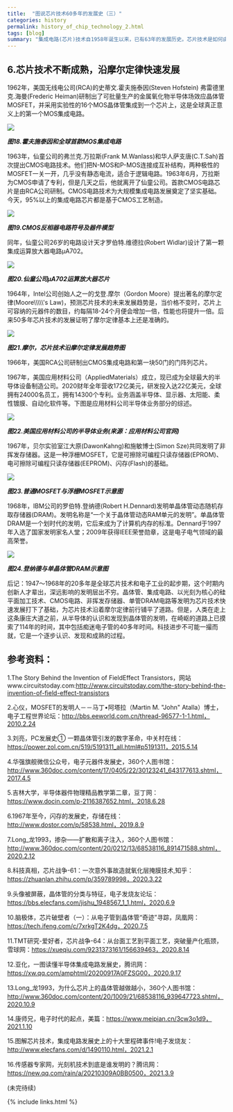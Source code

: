 ```yaml
---
title:  "图说芯片技术60多年的发展史（三）"
categories: history
permalink: history_of_chip_technology_2.html
tags: [blog]
summary: "集成电路(芯片)技术自1958年诞生以来，已有63年的发展历史。芯片技术是如何由开始的原始和不成熟，一步一步发展成为今天高科技皇冠上的技术明珠。本站将以连载的形式陆续刊登本文，第三期介绍“芯片技术不断成熟，沿摩尔定律快速发展”。"
---
```


## 6.芯片技术不断成熟，沿摩尔定律快速发展

1962年，美国无线电公司(RCA)的史蒂文.霍夫施泰因(Steven Hofstein) 弗雷德里克.海曼(Frederic Heiman)研制出了可批量生产的金属氧化物半导体场效应晶体管MOSFET，并采用实验性的16个MOS晶体管集成到一个芯片上，这是全球真正意义上的第一个MOS集成电路。

![](/images/blogs/history_of_chip_technology_fig18.jpg)

***图18.霍夫施泰因和全球首款MOS集成电路***

1963年，仙童公司的弗兰克.万拉斯(Frank M.Wanlass)和华人萨支唐(C.T.Sah)首次提出CMOS电路技术。他们把N-MOS和P-MOS连接成互补结构，两种极性的MOSFET一关一开，几乎没有静态电流，适合于逻辑电路。1963年6月，万拉斯为CMOS申请了专利，但是几天之后，他就离开了仙童公司。首款CMOS电路芯片是由RCA公司研制。CMOS电路技术为大规模集成电路发展奠定了坚实基础。今天，95%以上的集成电路芯片都是基于CMOS工艺制造。

![](/images/blogs/history_of_chip_technology_fig19.jpg)

***图19.CMOS反相器电路符号及器件模型***

同年，仙童公司26岁的电路设计天才罗伯特.维德拉(Robert Widlar)设计了第一颗集成运算放大器电路μA702。

![](/images/blogs/history_of_chip_technology_fig20.jpg)

***图20.仙童公司μA702运算放大器芯片***

1964年，Intel公司创始人之一的戈登.摩尔（Gordon Moore）提出著名的摩尔定律(Moore\\\\\\\\\\'s Law)，预测芯片技术的未来发展趋势是，当价格不变时，芯片上可容纳的元器件的数目，约每隔18-24个月便会增加一倍，性能也将提升一倍。后来50多年芯片技术的发展证明了摩尔定律基本上还是准确的。

![](/images/blogs/history_of_chip_technology_fig21.jpg)

***图21.摩尔，芯片技术沿摩尔定律发展趋势图***

1966年，美国RCA公司研制出CMOS集成电路和第一块50门的门阵列芯片。

1967年，美国应用材料公司（AppliedMaterials）成立，现已成为全球最大的半导体设备制造公司。2020财年全年营收172亿美元，研发投入达22亿美元，全球拥有24000名员工，拥有14300个专利。业务涵盖半导体、显示器、太阳能、柔性镀膜、自动化软件等。下图是应用材料公司半导体业务部分的综述。

![](/images/blogs/history_of_chip_technology_fig22.jpg)

***图22.美国应用材料公司的半导体业务(来源：应用材料公司官网)***

1967年，贝尔实验室江大原(DawonKahng)和施敏博士(Simon Sze)共同发明了非挥发存储器。这是一种浮栅MOSFET，它是可擦除可编程只读存储器(EPROM)、电可擦除可编程只读存储器(EEPROM)、闪存(Flash)的基础。

![](/images/blogs/history_of_chip_technology_fig23.jpg)

***图23.普通MOSFET与浮栅MOSFET示意图***

1968年，IBM公司的罗伯特.登纳德(Robert H.Dennard)发明单晶体管动态随机存取存储器(DRAM)。发明名称是“一个关于晶体管动态RAM单元的发明”。单晶体管DRAM是一个划时代的发明，它后来成为了计算机内存的标准。Dennard于1997年入选了国家发明家名人堂；2009年获得IEEE荣誉勋章，这是电子电气领域的最高荣誉。

![](/images/blogs/history_of_chip_technology_fig24.jpg)

***图24.登纳德与单晶体管DRAM示意图***

后记：1947～1968年的20多年是全球芯片技术和电子工业的起步期，这个时期内创新人才辈出，深远影响的发明层出不穷。晶体管、集成电路、以光刻为核心的硅平面加工技术、CMOS电路、非挥发存储器、单管DRAM电路等发明为芯片技术快速发展打下了基础，为芯片技术沿着摩尔定律前行铺平了道路。但是，人类在走上这条康庄大道之前，从半导体的认识和发现到晶体管的发明，在崎岖的道路上已摸索了114年的时间，其中包括痴迷电子管的40多年时间。科技进步不可能一撮而就，它是一个逐步认识、发现和成熟的过程。

 

## 参考资料：

1.The Story Behind the Invention of FieldEffect Transistors，网站www.circuitstoday.com:http://www.circuitstoday.com/the-story-behind-the-invention-of-field-effect-transistors

2.心仪，MOSFET的发明人－－马丁•阿塔拉（Martin M. "John" Atalla）博士，电子工程世界论坛：http://bbs.eeworld.com.cn/thread-96577-1-1.html，2010.2.24

3.刘亮，PC发展史① 一颗晶体管引发的数字革命，中关村在线：https://power.zol.com.cn/519/5191311_all.html#p5191311，2015.5.14

4.华强旗舰微信公众号，电子元器件发展史，360个人图书馆：http://www.360doc.com/content/17/0405/22/30123241_643177613.shtml，2017.4.5

5.吉林大学，半导体器件物理精品教学第二章，豆丁网：https://www.docin.com/p-2116387652.html，2018.6.28

6.1967年至今，闪存的发展史，存储在线：http://www.dostor.com/p/58538.html，2019.8.9

7.Long_龙1993，掺杂——扩散和离子注入，360个人图书馆：http://www.360doc.com/content/20/0212/13/68538116_891471588.shtml，2020.2.12

8.科技真相，芯片战争-61：一次意外事故造就氧化层掩膜技术,知乎：https://zhuanlan.zhihu.com/p/359789998，2020.3.22

9.头像被屏蔽，晶体管的分类与特征，电子发烧友论坛：https://bbs.elecfans.com/jishu_1948567_1_1.html，2020.6.9

10.脑极体，芯片破壁者（一）：从电子管到晶体管“奇迹”寻踪，凤凰网：https://tech.ifeng.com/c/7xrkgT2K4dg，2020.7.5

11.TMT研究-爱好者，芯片战争-64：从台面工艺到平面工艺，突破量产化瓶颈，雪球网：https://xueqiu.com/9231373161/156639463，2020.8.14

12.亚化，一图读懂半导体集成电路发展史，腾讯网：https://xw.qq.com/amphtml/20200917A0FZSG00，2020.9.17

13.Long_龙1993，为什么芯片上的晶体管越做越小，360个人图书馆：http://www.360doc.com/content/20/1009/21/68538116_939647723.shtml，2020.10.9

14.康师兄，电子时代的起点，美篇：https://www.meipian.cn/3cw3o1d9，2021.1.10

15.图解芯片技术，集成电路发展史上的十大里程碑事件!电子发烧友：http://www.elecfans.com/d/1490110.html，2021.2.1

16.传感器专家网，光刻机技术到底是谁发明的？腾讯网：https://new.qq.com/rain/a/20210309A0BB0500，2021.3.9

(未完待续)

{% include links.html %}
